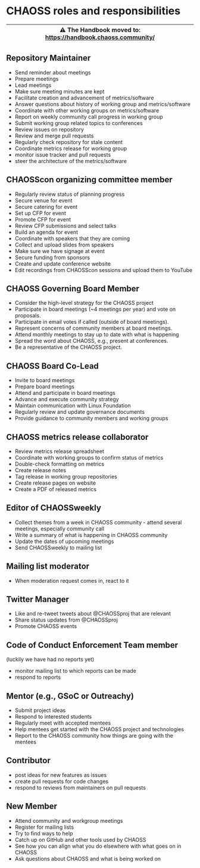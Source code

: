 # CHAOSS roles and responsibilities

| ⚠️ The Handbook moved to: https://handbook.chaoss.community/ |
|---|

## Repository Maintainer
* Send reminder about meetings
* Prepare meetings
* Lead meetings
* Make sure meeting minutes are kept
* Facilitate creation and advancement of metrics/software
* Answer questions about history of working group and metrics/software
* Coordinate with other working groups on metrics/software
* Report on weekly community call progress in working group
* Submit working group related topics to conferences
* Review issues on repository
* Review and merge pull requests
* Regularly check repository for stale content
* Coordinate metrics release for working group
* monitor issue tracker and pull requests
* steer the architecture of the metrics/software

## CHAOSScon organizing committee member
* Regularly review status of planning progress
* Secure venue for event
* Secure catering for event
* Set up CFP for event
* Promote CFP for event
* Review CFP submissions and select talks
* Build an agenda for event
* Coordinate with speakers that they are coming
* Collect and upload slides from speakers
* Make sure we have signage at event
* Secure funding from sponsors
* Create and update conference website
* Edit recordings from CHAOSScon sessions and upload them to YouTube

## CHAOSS Governing Board Member
* Consider the high-level strategy for the CHAOSS project
* Participate in board meetings (~4 meetings per year) and vote on proposals.
* Participate in email votes if called (outside of board meetings).  
* Represent concerns of community members at board meetings. 
* Attend monthly meetings to stay up to date with what is happening
* Spread the word about CHAOSS, e.g., present at conferences.  
* Be a representative of the CHAOSS project. 

## CHAOSS Board Co-Lead
* Invite to board meetings
* Prepare board meetings
* Attend and participate in board meetings
* Advance and execute community strategy 
* Maintain communication with Linux Foundation
* Regularly review and update governance documents
* Provide guidance to community members and working groups

## CHAOSS metrics release collaborator
* Review metrics release spreadsheet
* Coordinate with working groups to confirm status of metrics
* Double-check formatting on metrics
* Create release notes
* Tag release in working group repositories
* Create release pages on website
* Create a PDF of released metrics

## Editor of CHAOSSweekly
* Collect themes from a week in CHAOSS community - attend several meetings, especially community call
* Write a summary of what is happening in CHAOSS community 
* Update the dates of upcoming meetings
* Send CHAOSSweekly to mailing list

## Mailing list moderator
* When moderation request comes in, react to it

## Twitter Manager
* Like and re-tweet tweets about @CHAOSSproj that are relevant
* Share status updates from @CHAOSSproj
* Promote CHAOSS events

## Code of Conduct Enforcement Team member
(luckily we have had no reports yet)
* monitor mailing list to which reports can be made
* respond to reports

## Mentor (e.g., GSoC or Outreachy)
* Submit project ideas 
* Respond to interested students 
* Regularly meet with accepted mentees
* Help mentees get started with the CHAOSS project and technologies
* Report to the CHAOSS community how things are going with the mentees


## Contributor
* post ideas for new features as issues 
* create pull requests for code changes
* respond to reviews from maintainers on pull requests

## New Member
* Attend community and workgroup meetings
* Register for mailing lists
* Try to find ways to help
* Catch up on GitHub and other tools used by CHAOSS
* See how you can align what you do elsewhere with what goes on in CHAOSS
* Ask questions about CHAOSS and what is being worked on
